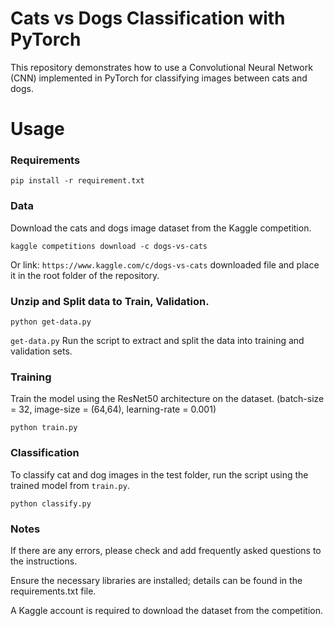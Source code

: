 # Cats vs Dogs Classification with PyTorch

This repository demonstrates how to use a Convolutional Neural Network (CNN) implemented in PyTorch for classifying images between cats and dogs.

# Usage
### Requirements
```
pip install -r requirement.txt
```
### Data
Download the cats and dogs image dataset from the Kaggle competition.
```
kaggle competitions download -c dogs-vs-cats
```
Or link: `https://www.kaggle.com/c/dogs-vs-cats`
downloaded file and place it in the root folder of the repository.
### Unzip and Split data to Train, Validation.
```
python get-data.py
```
`get-data.py` Run the script to extract and split the data into training and validation sets.

### Training
Train the model using the ResNet50 architecture on the dataset.
(batch-size = 32, image-size = (64,64), learning-rate = 0.001)
```
python train.py
```

### Classification
To classify cat and dog images in the test folder, run the script using the trained model from `train.py`.
```
python classify.py
```

### Notes

If there are any errors, please check and add frequently asked questions to the instructions.

Ensure the necessary libraries are installed; details can be found in the requirements.txt file.

A Kaggle account is required to download the dataset from the competition.
